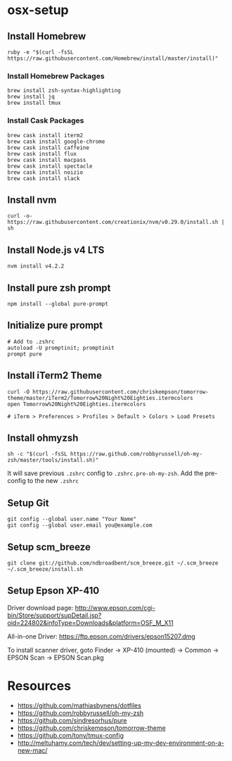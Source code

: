 # osx-setup

## Install Homebrew
```
ruby -e "$(curl -fsSL https://raw.githubusercontent.com/Homebrew/install/master/install)"
```

### Install Homebrew Packages
```
brew install zsh-syntax-highlighting
brew install jq
brew install tmux
```

### Install Cask Packages
```
brew cask install iterm2
brew cask install google-chrome
brew cask install caffeine
brew cask install flux
brew cask install macpass
brew cask install spectacle
brew cask install noizio
brew cask install slack
```

## Install nvm
```
curl -o- https://raw.githubusercontent.com/creationix/nvm/v0.29.0/install.sh | sh
```

## Install Node.js v4 LTS
```
nvm install v4.2.2
```

## Install pure zsh prompt
```
npm install --global pure-prompt
```

## Initialize pure prompt
```
# Add to .zshrc
autoload -U promptinit; promptinit
prompt pure
```

## Install iTerm2 Theme
```
curl -O https://raw.githubusercontent.com/chriskempson/tomorrow-theme/master/iTerm2/Tomorrow%20Night%20Eighties.itermcolors
open Tomorrow%20Night%20Eighties.itermcolors

# iTerm > Preferences > Profiles > Default > Colors > Load Presets
```

## Install ohmyzsh
```
sh -c "$(curl -fsSL https://raw.github.com/robbyrussell/oh-my-zsh/master/tools/install.sh)"
```

It will save previous `.zshrc` config to `.zshrc.pre-oh-my-zsh`. Add the pre-config to the new `.zshrc`

## Setup Git
```
git config --global user.name "Your Name"
git config --global user.email you@example.com
```

## Setup scm_breeze
```
git clone git://github.com/ndbroadbent/scm_breeze.git ~/.scm_breeze
~/.scm_breeze/install.sh
```

## Setup Epson XP-410
Driver download page: 
http://www.epson.com/cgi-bin/Store/support/supDetail.jsp?oid=224802&infoType=Downloads&platform=OSF_M_X11

All-in-one Driver:
https://ftp.epson.com/drivers/epson15207.dmg

To install scanner driver, goto Finder -> XP-410 (mounted) -> Common -> EPSON Scan -> EPSON Scan.pkg

# Resources
- https://github.com/mathiasbynens/dotfiles
- https://github.com/robbyrussell/oh-my-zsh
- https://github.com/sindresorhus/pure
- https://github.com/chriskempson/tomorrow-theme
- https://github.com/tony/tmux-config
- http://meltuhamy.com/tech/dev/setting-up-my-dev-environment-on-a-new-mac/
